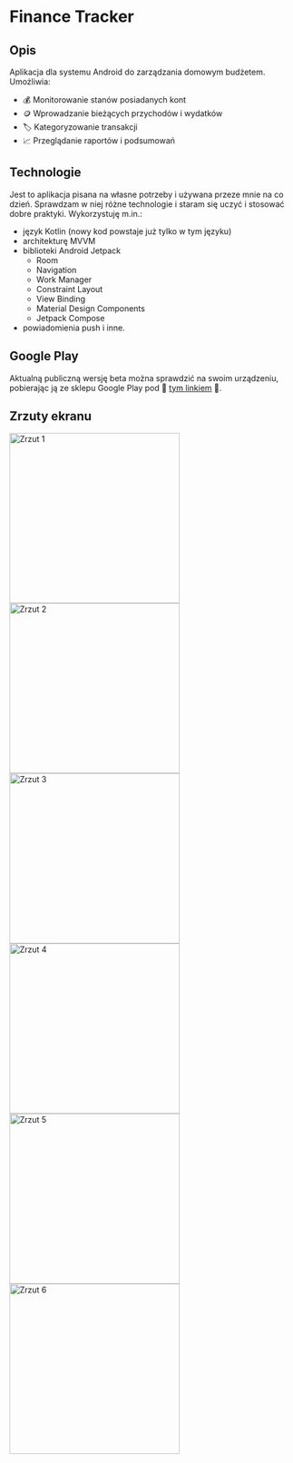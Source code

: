 # Finance Tracker

## Opis

Aplikacja dla systemu Android do zarządzania domowym budżetem. Umożliwia:

- 💰 Monitorowanie stanów posiadanych kont
- 🪙 Wprowadzanie bieżących przychodów i wydatków
- 🏷️ Kategoryzowanie transakcji
- 📈 Przeglądanie raportów i podsumowań

## Technologie

Jest to aplikacja pisana na własne potrzeby i używana przeze mnie na co dzień. Sprawdzam w niej
różne technologie i staram się uczyć i stosować dobre praktyki. Wykorzystuję m.in.:

- język Kotlin (nowy kod powstaje już tylko w tym języku)
- architekturę MVVM
- biblioteki Android Jetpack
  - Room
  - Navigation
  - Work Manager
  - Constraint Layout
  - View Binding
  - Material Design Components
  - Jetpack Compose
- powiadomienia push i inne.

## Google Play

Aktualną publiczną wersję beta można sprawdzić na swoim urządzeniu, pobierając ją ze sklepu Google
Play pod 🔗 [tym linkiem](https://play.google.com/store/apps/details?id=com.mancode.financetracker)
🔗.

## Zrzuty ekranu

<img src="https://github.com/mjdominiczak/financetracker/blob/master/screenshots/Screenshot_1597868125.png?raw=true" alt="Zrzut 1" width="300"/> <img src="https://github.com/mjdominiczak/financetracker/blob/master/screenshots/Screenshot_1597868167.png?raw=true" alt="Zrzut 2" width="300"/> <img src="https://github.com/mjdominiczak/financetracker/blob/master/screenshots/Screenshot_1597868211.png?raw=true" alt="Zrzut 3" width="300"/> <img src="https://github.com/mjdominiczak/financetracker/blob/master/screenshots/Screenshot_1597868524.png?raw=true" alt="Zrzut 4" width="300"/> <img src="https://github.com/mjdominiczak/financetracker/blob/master/screenshots/Screenshot_1597868719.png?raw=true" alt="Zrzut 5" width="300"/> <img src="https://github.com/mjdominiczak/financetracker/blob/master/screenshots/Screenshot_1597868747.png?raw=true" alt="Zrzut 6" width="300"/> 
